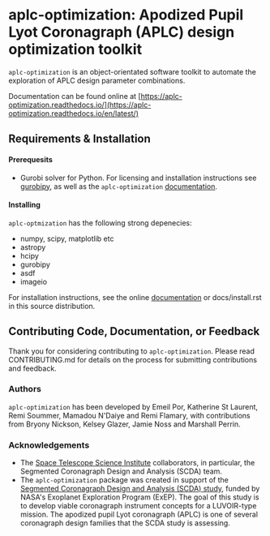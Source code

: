 # aplc-optimization: Apodized Pupil Lyot Coronagraph (APLC) design optimization toolkit

`aplc-optimization` is an object-orientated software toolkit 
to automate the exploration of APLC design parameter combinations. 

Documentation can be found online at [https://aplc-optimization.readthedocs.io/](https://aplc-optimization.readthedocs.io/en/latest/)

## Requirements & Installation

#### Prerequesits
- Gurobi solver for Python. For licensing and installation instructions see [gurobipy](https://www.gurobi.com/documentation/9.1/quickstart_mac/cs_grbpy_the_gurobi_python.html), as well as the `aplc-optimization` [documentation](https://aplc-optimization.readthedocs.io/en/latest/installing.html#installing-the-optimization-solver-gurobi).

#### Installing
`aplc-optmization` has the following strong depenecies:
 - numpy, scipy, matplotlib etc
 - astropy
 - hcipy
 - gurobipy
 - asdf
 - imageio

For installation instructions, see the online [documentation](https://aplc-optimization.readthedocs.io/en/latest/installing.html) or docs/install.rst in this source distribution.

## Contributing Code, Documentation, or Feedback

Thank you for considering contributing to `aplc-optimization`. Please read CONTRIBUTING.md for details on the process for submitting contributions and feedback.

### Authors

`aplc-optimization` has been developed by Emeil Por, Katherine St Laurent, Remi Soummer, Mamadou N'Daiye and Remi Flamary, with contributions from Bryony Nickson, Kelsey Glazer, Jamie Noss and Marshall Perrin.

### Acknowledgements

- The [Space Telescope Science Institute](stsci.edu) collaborators, in particular, the Segmented Coronagraph Design and Analysis (SCDA) team.
- The `aplc-optimization` package was created in support of the [Segmented Coronagraph Design and Analysis (SCDA) study](https://exoplanets.nasa.gov/exep/technology/SCDA/), funded by NASA's Exoplanet Exploration Program (ExEP). The goal of this study is to develop viable coronagraph instrument concepts for a LUVOIR-type mission. The apodized pupil Lyot coronagraph (APLC) is one of several coronagraph design families that the SCDA study is assessing.

